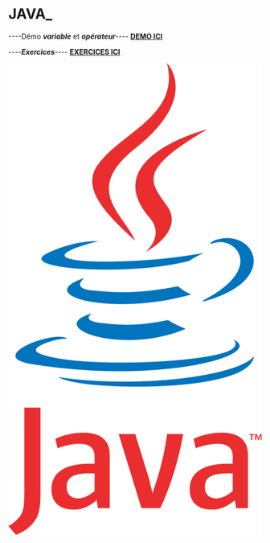 # JAVA_ 

----Démo ***variable*** et ***opérateur***----
[**DEMO ICI**](https://github.com/aurelie661/JAVA_/tree/main/firstProject/src/Demo)

----***Exercices***----
[**EXERCICES ICI**](https://github.com/aurelie661/JAVA_/tree/main/firstProject/src/exercices)

![Java_logo](Assets/Java.svg)
